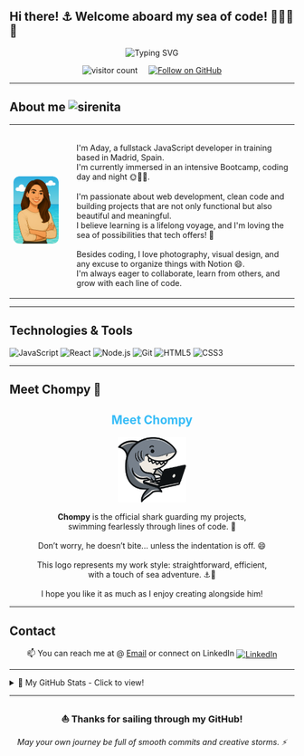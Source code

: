 ## Hi there! ⚓ Welcome aboard my sea of code! 👩🏻‍💻🦈</h2>

<p align="center">
  <img src="https://readme-typing-svg.demolab.com?font=Fira+Code&duration=3000&pause=1000&color=247EA6&width=600&height=60&lines=%F0%9F%A4%BFDive%2C+%F0%9F%92%A1get+inspired+%2C+and+%F0%9F%8E%A8create!;%F0%9F%8C%8A+Every+project%E2%80%99s+a+drop+in+my+learning+ocean%F0%9F%A6%88;%F0%9F%92%99+Thanks+for+swimming+into+my+projects!+%F0%9F%A4%97" alt="Typing SVG" />
</p>



<p align="center">
  <img src="https://komarev.com/ghpvc/?username=Aday25&color=2788B3" alt="visitor count" />
  &nbsp;&nbsp;&nbsp;
  <a href="https://github.com/Aday25" target="_blank">
    <img src="https://img.shields.io/github/followers/Aday25?label=Follow&style=social" alt="Follow on GitHub" />
  </a>
</p>

---

## About me <img width="40" height="40" alt="sirenita" src="https://github.com/user-attachments/assets/87da7677-5a51-4512-acb3-4a1808539038" /></h2>

<div align="center">
  <table>
    <tr>
      <td>
        <img src="avatar.png" width="220" alt="avatar" style="border-radius: 10px;" />
      </td>
      <td style="padding-left: 25px; text-align: left; vertical-align: top;">
        <p>
          <br>I'm Aday, a fullstack JavaScript developer in training based in Madrid, Spain.<br>
          I'm currently immersed in an intensive Bootcamp, coding day and night 🌞​🌙✨.<br><br>
          I'm passionate about web development, clean code and building projects that are not only functional but also beautiful and meaningful.<br>
          I believe learning is a lifelong voyage, and I'm loving the sea of possibilities that tech offers! 🌊<br><br>
          Besides coding, I love photography, visual design, and any excuse to organize things with Notion 😄.<br>
          I'm always eager to collaborate, learn from others, and grow with each line of code.
        </p>
      </td>
    </tr>
  </table>
</div>

---

## Technologies & Tools

<p>
  <img src="https://img.shields.io/badge/JavaScript-F7DF1E?style=for-the-badge&logo=javascript&logoColor=black" alt="JavaScript" />
  <img src="https://img.shields.io/badge/React-61DAFB?style=for-the-badge&logo=react&logoColor=black" alt="React" />
  <img src="https://img.shields.io/badge/Node.js-339933?style=for-the-badge&logo=node.js&logoColor=white" alt="Node.js" />
  <img src="https://img.shields.io/badge/Git-F05032?style=for-the-badge&logo=git&logoColor=white" alt="Git" />
  <img src="https://img.shields.io/badge/HTML5-E34F26?style=for-the-badge&logo=html5&logoColor=white" alt="HTML5" />
  <img src="https://img.shields.io/badge/CSS3-1572B6?style=for-the-badge&logo=css3&logoColor=white" alt="CSS3" />
</p>

---

##  Meet Chompy 🦈

<h2 align="center" style="color:#36BCF7FF;">Meet Chompy</h2>

<p align="center">
  <img src="logo.png" alt="Chompy logo" width="120">
</p>

<p align="center">
  <strong>Chompy</strong> is the official shark guarding my projects,<br>
  swimming fearlessly through lines of code. 🦈<br><br>
  Don’t worry, he doesn’t bite... unless the indentation is off. 😄<br><br>
  This logo represents my work style: straightforward, efficient,<br>
  with a touch of sea adventure. ⚓🐚<br><br>
  I hope you like it as much as I enjoy creating alongside him!
</p>

---

## Contact

<p align="center">
  📫 You can reach me at @ 
  <a href="mailto:aday.it25@gmail.com">Email</a>  
  or connect on  LinkedIn
  <a href="https://www.linkedin.com/in/adayasc/" target="_blank" rel="noopener noreferrer">
    <img src="https://cdn.jsdelivr.net/gh/devicons/devicon/icons/linkedin/linkedin-original.svg" width="25" alt="LinkedIn" style="vertical-align:middle;" />
  </a>
</p>

---

<details>
  <summary>🚀 My GitHub Stats - Click to view!</summary>

---
<br/>

![Aday25's GitHub stats](https://github-readme-stats.vercel.app/api?username=Aday25&show_icons=true&bg_color=0d1117&title_color=247EA6&text_color=8ab4f8&icon_color=247EA6)

<br/>

![Top Languages](https://github-readme-stats.vercel.app/api/top-langs/?username=Aday25&layout=compact&bg_color=0d1117&title_color=247EA6&text_color=8ab4f8&icon_color=247EA6)

</details>

---

<h3 align="center">⛵ Thanks for sailing through my GitHub!</h3>
<p align="center"><i>May your own journey be full of smooth commits and creative storms. ⚡​</i></p>

